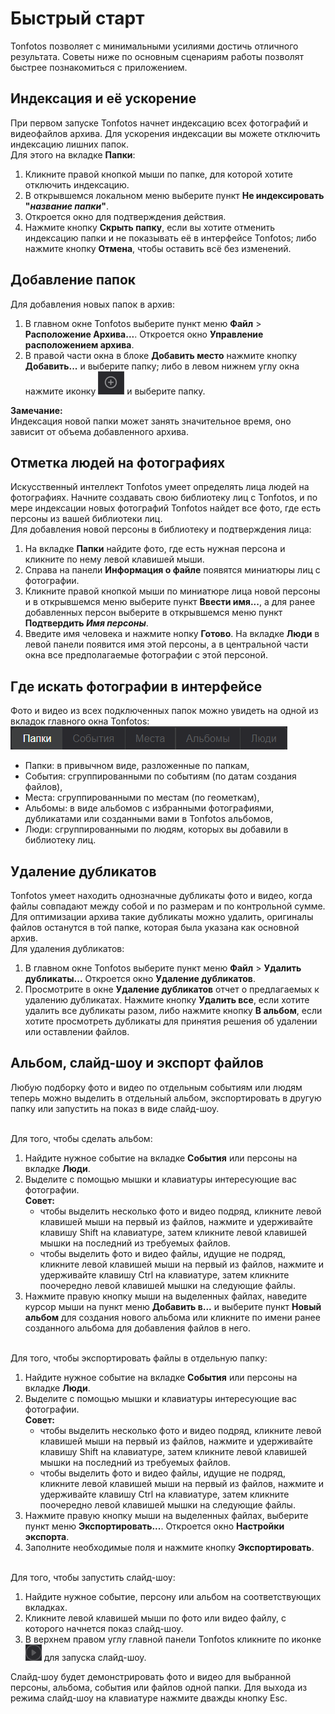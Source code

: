 # Быстрый старт

Tonfotos позволяет с минимальными усилиями достичь отличного результата. Советы ниже по основным сценариям работы позволят быстрее познакомиться с приложением.

## Индексация и её ускорение
При первом запуске Tonfotos начнет индексацию всех фотографий и видеофайлов архива. 
Для ускорения индексации вы можете отключить индексацию лишних папок.
<br>Для этого на вкладке **Папки**:
1. Кликните правой кнопкой мыши по папке, для которой хотите отключить индексацию.
2. В открывшемся локальном меню выберите пункт **Не индексировать "*название папки*"**.
3. Откроется окно для подтверждения действия. 
4. Нажмите кнопку **Скрыть папку**, если вы хотите отменить индексацию папки и не показывать её в интерфейсе Tonfotos; либо нажмите кнопку **Отмена**, чтобы оставить всё без изменений.

## Добавление папок
Для добавления новых папок в архив:
1. В главном окне Tonfotos выберите пункт меню **Файл** > **Расположение Архива...**. Откроется окно **Управление расположением архива**.
2. В правой части окна в блоке **Добавить место** нажмите кнопку **Добавить...** и выберите папку; либо в левом нижнем углу окна нажмите иконку ![Добавить папку](../assets/plus.png) и выберите папку.

**Замечание:**
<br>Индексация новой папки может занять значительное время, оно зависит от объема добавленного архива.  

## Отметка людей на фотографиях
Искусственный интеллект Tonfotos умеет определять лица людей на фотографиях. Начните создавать свою библиотеку лиц с Tonfotos, и по мере индексации новых фотографий Tonfotos найдет все фото, где есть персоны из вашей библиотеки лиц. 
<br>Для добавления новой персоны в библиотеку и подтверждения лица:
1. На вкладке **Папки** найдите фото, где есть нужная персона и кликните по нему левой клавишей мыши.
2. Справа на панели **Информация о файле** появятся миниатюры лиц с фотографии.
3. Кликните правой кнопкой мыши по миниатюре лица новой персоны и в открывшемся меню выберите пункт **Ввести имя...**, а для ранее добавленных персон выберите в открывшемся меню пункт **Подтвердить *Имя персоны***.
4. Введите имя человека и нажмите нопку **Готово**. На вкладке **Люди** в левой панели появится имя этой персоны, а в центральной части окна все предполагаемые фотографии с этой персоной.

## Где искать фотографии в интерфейсе
Фото и видео из всех подключенных папок можно увидеть на одной из вкладок главного окна Tonfotos:
<br>![Вкладки главного окна Tonfotos](../assets/tabs.png) 
- Папки: в привычном виде, разложенные по папкам,
- События: сгруппированными по событиям (по датам создания файлов),
- Места: сгруппированными по местам (по геометкам),
- Альбомы: в виде альбомов с избранными фотографиями, дубликатами или созданными вами в Tonfotos альбомов,
- Люди: сгруппированными по людям, которых вы добавили в библиотеку лиц.

## Удаление дубликатов
Tonfotos умеет находить однозначные дубликаты фото и видео, когда файлы совпадают между собой и по размерам и по контрольной сумме. Для оптимизации архива такие дубликаты можно удалить, оригиналы файлов останутся в той папке, которая была указана как основной архив.
<br>Для удаления дубликатов:
1. В главном окне Tonfotos выберите пункт меню **Файл** > **Удалить дубликаты...** Откроется окно **Удаление дубликатов**.
2. Просмотрите в окне **Удаление дубликатов** отчет о предлагаемых к удалению дубликатах. Нажмите кнопку **Удалить все**, если хотите удалить все дубликаты разом, либо нажмите кнопку **В альбом**, если хотите просмотреть дубликаты для принятия решения об удалении или оставлении файлов. 

## Альбом, слайд-шоу и экспорт файлов
Любую подборку фото и видео по отдельным событиям или людям теперь можно выделить в отдельный альбом, экспортировать в другую папку или запустить на показ в виде слайд-шоу.

<br>Для того, чтобы сделать альбом:
1. Найдите нужное событие на вкладке **События** или персоны на вкладке **Люди**.
2. Выделите с помощью мышки и клавиатуры интересующие вас фотографии. 
    <br>**Совет:** 
   - чтобы выделить несколько фото и видео подряд, кликните левой клавишей мыши на первый из файлов, нажмите и удерживайте клавишу Shift на клавиатуре, затем кликните левой клавишей мышки на последний из требуемых файлов.  
   - чтобы выделить фото и видео файлы, идущие не подряд, кликните левой клавишей мыши на первый из файлов, нажмите и удерживайте клавишу Ctrl на клавиатуре, затем кликните поочередно левой клавишей мышки на следующие файлы.  
3. Нажмите правую кнопку мыши на выделенных файлах, наведите курсор мыши на пункт меню **Добавить в...** и выберите пункт **Новый альбом** для создания нового альбома или кликните по имени ранее созданного альбома для добавления файлов в него.

<br>Для того, чтобы экспортировать файлы в отдельную папку:
1. Найдите нужное событие на вкладке **События** или персоны на вкладке **Люди**.
2. Выделите с помощью мышки и клавиатуры интересующие вас фотографии. 
    <br>**Совет:** 
    - чтобы выделить несколько фото и видео подряд, кликните левой клавишей мыши на первый из файлов, нажмите и удерживайте клавишу Shift на клавиатуре, затем кликните левой клавишей мышки на последний из требуемых файлов.  
    - чтобы выделить фото и видео файлы, идущие не подряд, кликните левой клавишей мыши на первый из файлов, нажмите и удерживайте клавишу Ctrl на клавиатуре, затем кликните поочередно левой клавишей мышки на следующие файлы.  
3. Нажмите правую кнопку мыши на выделенных файлах, выберите пункт меню **Экспортировать...**. Откроется окно **Настройки экспорта**.
4. Заполните необходимые поля и нажмите кнопку **Экспортировать**.

<br>Для того, чтобы запустить слайд-шоу:
1. Найдите нужное событие, персону или альбом на соответствующих вкладках.
2. Кликните левой клавишей мыши по фото или видео файлу, с которого начнется показ слайд-шоу.
3. В верхнем правом углу главной панели Tonfotos кликните по иконке ![Слайд-шоу](../assets/slideshow.png) для запуска слайд-шоу.

Слайд-шоу будет демонстрировать фото и видео для выбранной персоны, альбома, события или файлов одной папки.
Для выхода из режима слайд-шоу на клавиатуре нажмите дважды кнопку Esc.
